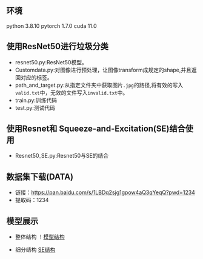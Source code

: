 ## 环境
python 3.8.10
pytorch 1.7.0
cuda 11.0

## 使用ResNet50进行垃圾分类
* resnet50.py:ResNet50模型。
* Customdata.py:对图像进行预处理，让图像transform成规定的shape,并且返回对应的标签。
* path_and_target.py:从指定文件夹中获取图片`.jpg`的路径,将有效的写入`valid.txt`中，无效的文件写入`invalid.txt`中。
* train.py:训练代码
* test.py:测试代码


## 使用Resnet和 Squeeze-and-Excitation(SE)结合使用
* Resnet50_SE.py:Resnet50与SE的结合

## 数据集下载(DATA)
* 链接：https://pan.baidu.com/s/1LBDq2sjg1gpow4aQ3qYeqQ?pwd=1234 
* 提取码：1234
## 模型展示
* 整体结构
！[模型结构](Resnent50_SE.png)

* 细分结构
  [SE结构](Resnet50_SE_2.png)
  
